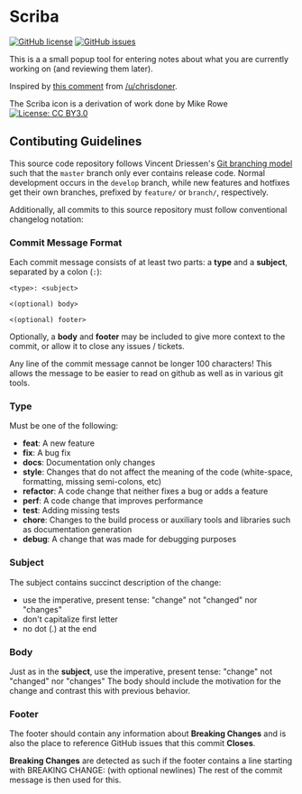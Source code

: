 # Scriba

[![GitHub license](https://img.shields.io/badge/license-Apache%202-blue.svg)](https://raw.githubusercontent.com/FuzzyWuzzie/Scriba/master/LICENSE) [![GitHub issues](https://img.shields.io/github/issues/FuzzyWuzzie/Scriba.svg)](https://github.com/FuzzyWuzzie/Scriba/issues)

This is a a small popup tool for entering notes about what you are currently working on (and reviewing them later).

Inspired by [this comment](https://www.reddit.com/r/programming/comments/4otbqr/programmer_interrupted/d4fji2g) from [/u/chrisdoner](https://www.reddit.com/user/chrisdoner).

The Scriba icon is a derivation of work done by Mike Rowe [![License: CC BY3.0](https://img.shields.io/badge/License-CC%20BY%203.0-lightgrey.svg)](http://creativecommons.org/licenses/by/3.0/)

## Contibuting Guidelines

This source code repository follows Vincent Driessen's
[Git branching model](http://nvie.com/posts/a-successful-git-branching-model/) such that the
`master` branch only ever contains release code. Normal development occurs in the `develop` branch,
while new features and hotfixes get their own branches, prefixed by `feature/` or `branch/`,
respectively.

Additionally, all commits to this source repository must follow conventional changelog notation:

### Commit Message Format

Each commit message consists of at least two parts: a **type** and a **subject**, separated by a colon (`:`):

```
<type>: <subject>

<(optional) body>

<(optional) footer>
```

Optionally, a **body** and **footer** may be included to give more context to the commit, or allow it to
close any issues / tickets.

Any line of the commit message cannot be longer 100 characters! This allows the message to be easier
to read on github as well as in various git tools.

### Type

Must be one of the following:

* **feat**: A new feature
* **fix**: A bug fix
* **docs**: Documentation only changes
* **style**: Changes that do not affect the meaning of the code (white-space, formatting, missing
  semi-colons, etc)
* **refactor**: A code change that neither fixes a bug or adds a feature
* **perf**: A code change that improves performance
* **test**: Adding missing tests
* **chore**: Changes to the build process or auxiliary tools and libraries such as documentation
  generation
* **debug**: A change that was made for debugging purposes

### Subject

The subject contains succinct description of the change:

* use the imperative, present tense: "change" not "changed" nor "changes"
* don't capitalize first letter
* no dot (.) at the end

### Body

Just as in the **subject**, use the imperative, present tense: "change" not "changed" nor "changes"
The body should include the motivation for the change and contrast this with previous behavior.

### Footer

The footer should contain any information about **Breaking Changes** and is also the place to
reference GitHub issues that this commit **Closes**.

**Breaking Changes** are detected as such if the footer contains a line starting with BREAKING CHANGE:
(with optional newlines) The rest of the commit message is then used for this.